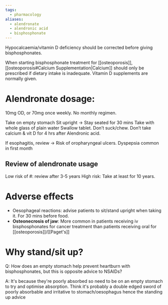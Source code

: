 ```yaml
---
tags:
  - pharmacology
aliases:
  - alendronate
  - alendronic acid
  - bisphosphonate
---
```

Hypocalcaemia/vitamin D deficiency should be corrected before giving bisphosphonates. 

When starting bisphosphonate treatment for [[osteoporosis]], [[osteoporosis#Calcium Supplementation|Calcium]] should only be prescribed if dietary intake is inadequate. 
Vitamin D supplements are normally given. 
# Alendronate dosage:
10mg OD, or
70mg once weekly. No monthly regimen.

Take on empty stomach
Sit upright -> Stay seated for 30 mins
Take with whole glass of plain water
Swallow tablet. Don’t suck/chew.
Don’t take calcium & vit D for 4 hrs after Alendronic acid. 

If esophagitis, review -> Risk of oropharyngeal ulcers.
Dyspepsia common in first month 

## Review of alendronate usage
Low risk of #: review after 3-5 years
High risk: Take at least for 10 years.

# Adverse effects
- Oesophageal reactions: advise patients to sit/stand upright when taking it. For 30 mins before food.
- **Osteonecrosis of jaw**: More common in patients receiving iv bisphosphonates for cancer treatment than patients receiving oral for [[osteoporosis]]/[[Paget's]]

# Why stand/sit up?
Q: How does an empty stomach help prevent heartburn with bisphosphonates, but this is opposite advice to NSAIDs?

A: It's because they're poorly absorbed so need to be on an empty stomach to try and optimise absorption. Think it's probably a double edged sword of poorly absorbable and irritative to stomach/oesophagus hence the standing up advice